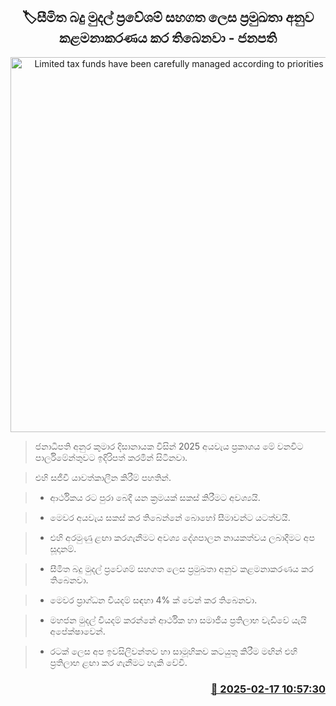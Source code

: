 <p align='center'><b><h2 align='center' title='Limited tax funds have been carefully managed according to priorities - President'>🏷සීමිත බදු මුදල් ප්‍රවේශම් සහගත ලෙස ප්‍රමුඛතා අනුව කළමනාකරණය කර තිබෙනවා - ජනපති</h2></b></p>
<p align='center'><img src='https://helakuru.sgp1.cdn.digitaloceanspaces.com/esana/images/lib/budget-2025-new-live.jpg' width='600' alt='Limited tax funds have been carefully managed according to priorities - President'></p>

> ජනාධිපති අනුර කුමාර දිසානායක විසින් 2025 අයවැය ප්‍රකාශය මේ වනවිට පාර්ලිමේන්තුවට ඉදිරිපත් කරමින් සිටිනවා.

> එහි සජීවී යාවත්කාලීන කිරීම් පහතින්.

> * ආර්ථිකය රට පුරා බෙදී යන ක්‍රමයක් සකස් කිරීම​ට අවශ්‍යයි.

> * මෙවර අයවැය සකස් කර තිබෙන්නේ බොහෝ සීමාවන්ට යටත්වයි.

> * එහි අරමුණු ළඟා කරගැනීමට අවශ්‍ය දේශපාලන නායකත්වය ලබාදීමට අප සූදානම්.

> * සීමිත බදු මුදල් ප්‍රවේශම් සහගත ලෙස ප්‍රමුඛතා අනුව කළමනාකරණය කර තිබෙනවා.

> * මෙවර ප්‍රාග්ධන වියදම් සඳහා 4% ක් වෙන් කර තිබෙනවා.

> * මහජන මුදල් වියදම් කරන්නේ ආර්ථික හා සමාජීය ප්‍රතිලාභ වැඩිවේ යැයි අපේක්ෂාවෙන්.

> * රටක් ලෙස අප ඉවසිලිවන්තව හා සාමූහිකව කටයුතු කිරීම මඟින් එහි ප්‍රතිලාභ ළඟා කර ගැනීමට හැකි වේවි.



<h3 align='right'><a href='https://www.helakuru.lk/esana/p/107512/'>📅 2025-02-17 10:57:30</a></h3>
